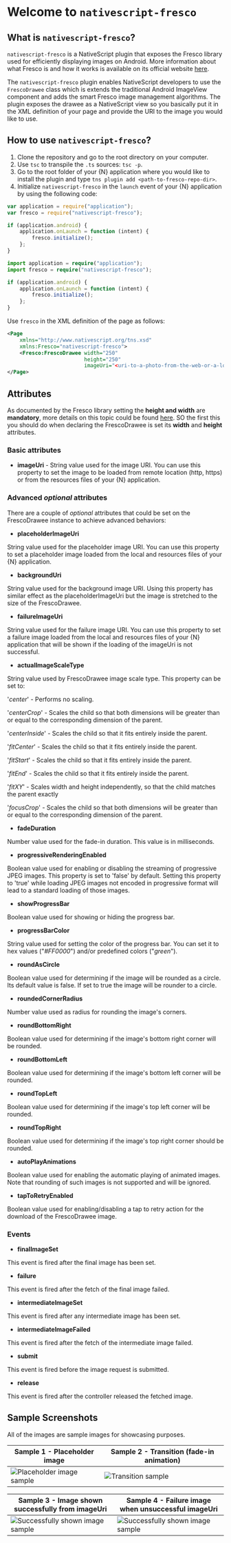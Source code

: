 # Welcome to `nativescript-fresco`

## What is `nativescript-fresco`?
`nativescript-fresco` is a NativeScript plugin that exposes the Fresco library used for efficiently displaying images on Android. More information about what Fresco is and how it works is available on its official website [here](https://code.facebook.com/posts/366199913563917/introducing-fresco-a-new-image-library-for-android/).

The `nativescript-fresco` plugin enables NativeScript developers to use the `FrescoDrawee` class which is extends the traditional Android ImageView component and adds the smart Fresco image management algorithms. The plugin exposes the drawee as a NativeScript view so you basically put it in the XML definition of your page and provide the URI to the image you would like to use.

## How to use `nativescript-fresco`?
1. Clone the repository and go to the root directory on your computer.
2. Use `tsc` to transpile the `.ts` sources: `tsc -p`.
3. Go to the root folder of your {N} application where you would like to install the plugin and type `tns plugin add <path-to-fresco-repo-dir>`.
4. Initialize `nativescript-fresco` in the `launch` event of your {N} application by using the following code:

```JavaScript
var application = require("application");
var fresco = require("nativescript-fresco");

if (application.android) {
    application.onLaunch = function (intent) {
        fresco.initialize();
    };
}
```
```TypeScript
import application = require("application");
import fresco = require("nativescript-fresco");

if (application.android) {
    application.onLaunch = function (intent) {
        fresco.initialize();
    };
}
```

Use `fresco` in the XML definition of the page as follows:

```XML
<Page
    xmlns="http://www.nativescript.org/tns.xsd" 
    xmlns:Fresco="nativescript-fresco">
    <Fresco:FrescoDrawee width="250" 
						 height="250"
					     imageUri="<uri-to-a-photo-from-the-web-or-a-local-resource>"/>
</Page>
```

## Attributes

As documented by the Fresco library setting the **height and width** are **mandatory**, more details on this topic could be found [here](http://frescolib.org/docs/using-drawees-xml.html#height-and-width-mandatory). SO the first this you should do when declaring the FrescoDrawee is set its **width** and **height** attributes.

### Basic attributes

- **imageUri** - String value used for the image URI. You can use this property to set the image to be loaded from remote location (http, https) or from the resources files of your {N} application.

### Advanced *optional* attributes

There are a couple of *optional* attributes that could be set on the FrescoDrawee instance to achieve advanced behaviors:

- **placeholderImageUri** 

String value used for the placeholder image URI. You can use this property to set a placeholder image loaded from the local and resources files of your {N} application.

- **backgroundUri** 

String value used for the background image URI. Using this property has similar effect as the placeholderImageUri but the image is stretched to the size of the FrescoDrawee.

- **failureImageUri** 

String value used for the failure image URI. You can use this property to set a failure image loaded from the local and resources files of your {N} application that will be shown if the loading of the imageUri is not successful.

- **actualImageScaleType** 

String value used by FrescoDrawee image scale type. This property can be set to:

'*center*' - Performs no scaling.

'*centerCrop*' - Scales the child so that both dimensions will be greater than or equal to the corresponding dimension of the parent.

'*centerInside*' - Scales the child so that it fits entirely inside the parent.

'*fitCenter*' - Scales the child so that it fits entirely inside the parent.

'*fitStart*' - Scales the child so that it fits entirely inside the parent.

'*fitEnd*' - Scales the child so that it fits entirely inside the parent.

'*fitXY*' - Scales width and height independently, so that the child matches the parent exactly

'*focusCrop*' - Scales the child so that both dimensions will be greater than or equal to the corresponding dimension of the parent.

- **fadeDuration** 

Number value used for the fade-in duration. This value is in milliseconds.

- **progressiveRenderingEnabled** 

Boolean value used for enabling or disabling the streaming of progressive JPEG images. This property is set to 'false' by default. Setting this property to 'true' while loading JPEG images not encoded in progressive format will lead to a standard loading of those images.

- **showProgressBar** 

Boolean value used for showing or hiding the progress bar.

- **progressBarColor** 

String value used for setting the color of the progress bar. You can set it to hex values ("*#FF0000*") and/or predefined colors ("*green*").

- **roundAsCircle** 

Boolean value used for determining if the image will be rounded as a circle. Its default value is false. If set to true the image will be rounder to a circle.

- **roundedCornerRadius** 

Number value used as radius for rounding the image's corners.

- **roundBottomRight** 

Boolean value used for determining if the image's bottom right corner will be rounded.

- **roundBottomLeft** 

Boolean value used for determining if the image's bottom left corner will be rounded.

- **roundTopLeft** 

Boolean value used for determining if the image's top left corner will be rounded.

- **roundTopRight** 

Boolean value used for determining if the image's top right corner should be rounded.

- **autoPlayAnimations** 

Boolean value used for enabling the automatic playing of animated images. Note that rounding of such images is not supported and will be ignored.

- **tapToRetryEnabled** 

Boolean value used for enabling/disabling a tap to retry action for the download of the FrescoDrawee image.

### Events

- **finalImageSet** 

This event is fired after the final image has been set.

- **failure** 

This event is fired after the fetch of the final image failed.

- **intermediateImageSet** 

This event is fired after any intermediate image has been set.

- **intermediateImageFailed** 

This event is fired after the fetch of the intermediate image failed.

- **submit** 

This event is fired before the image request is submitted.

- **release** 

This event is fired after the controller released the fetched image.

## Sample Screenshots

All of the images are sample images for showcasing purposes.

Sample 1 - Placeholder image |  Sample 2 - Transition (fade-in animation)
-------- | ---------
![Placeholder image sample](/Users/amiorkov/Desktop/Work/nativescript-fresco/screenshots/screen1-with-placeholder.png) | ![Transition sample](/Users/amiorkov/Desktop/Work/nativescript-fresco/screenshots/screen2-transition-effect.png)

Sample 3 - Image shown successfully from imageUri |  Sample 4 - Failure image when unsuccessful imageUri
-------- | ---------
![Successfully shown image sample](/Users/amiorkov/Desktop/Work/nativescript-fresco/screenshots/screen3-successful-show.png) | ![Successfully shown image sample](/Users/amiorkov/Desktop/Work/nativescript-fresco/screenshots/screen4-unsuccessful-show.png)
